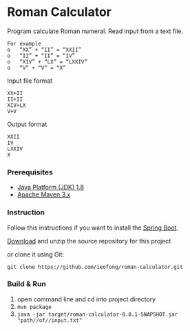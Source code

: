 # Roman Calculator

Program calculate Roman numeral. Read input from a text file.

```
For example
o   “XX” + “II” = “XXII”
o   “II” + “II” = “IV”
o   “XIV” + “LX” = “LXXIV”
o   “V” + “V” = “X”
```

Input file format

```
XX+II
II+II
XIV+LX
V+V
```

Output format

```
XXII
IV
LXXIV
X      	
```

### Prerequisites

* [Java Platform (JDK) 1.8](http://www.oracle.com/technetwork/java/javase/downloads/index.html)
* [Apache Maven 3.x](https://maven.apache.org/download.cgi)

### Instruction 
Follow this instructions if you want to install the [Spring Boot](https://spring.io/guides/gs/spring-boot/).

[Download](https://github.com/ieofong/roman-calculator/archive/master.zip) and unzip the source repository for this project

or clone it using Git:

`git clone https://github.com/ieofong/roman-calculator.git`


### Build & Run
1. open command line and cd into project directory
2. `mvn package`
3. `java -jar target/roman-calculator-0.0.1-SNAPSHOT.jar "path//of//input.txt"`
